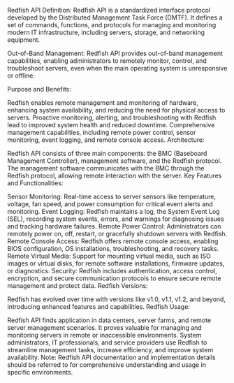 Redfish API
Definition:
Redfish API is a standardized interface protocol developed by the Distributed Management Task Force (DMTF). It defines a set of commands, functions, and protocols for managing and monitoring modern IT infrastructure, including servers, storage, and networking equipment.

Out-of-Band Management:
Redfish API provides out-of-band management capabilities, enabling administrators to remotely monitor, control, and troubleshoot servers, even when the main operating system is unresponsive or offline.

Purpose and Benefits:

Redfish enables remote management and monitoring of hardware, enhancing system availability, and reducing the need for physical access to servers.
Proactive monitoring, alerting, and troubleshooting with Redfish lead to improved system health and reduced downtime.
Comprehensive management capabilities, including remote power control, sensor monitoring, event logging, and remote console access.
Architecture:

Redfish API consists of three main components: the BMC (Baseboard Management Controller), management software, and the Redfish protocol.
The management software communicates with the BMC through the Redfish protocol, allowing remote interaction with the server.
Key Features and Functionalities:

Sensor Monitoring: Real-time access to server sensors like temperature, voltage, fan speed, and power consumption for critical event alerts and monitoring.
Event Logging: Redfish maintains a log, the System Event Log (SEL), recording system events, errors, and warnings for diagnosing issues and tracking hardware failures.
Remote Power Control: Administrators can remotely power on, off, restart, or gracefully shutdown servers with Redfish.
Remote Console Access: Redfish offers remote console access, enabling BIOS configuration, OS installations, troubleshooting, and recovery tasks.
Remote Virtual Media: Support for mounting virtual media, such as ISO images or virtual disks, for remote software installations, firmware updates, or diagnostics.
Security: Redfish includes authentication, access control, encryption, and secure communication protocols to ensure secure remote management and protect data.
Redfish Versions:

Redfish has evolved over time with versions like v1.0, v1.1, v1.2, and beyond, introducing enhanced features and capabilities.
Redfish Usage:

Redfish API finds application in data centers, server farms, and remote server management scenarios.
It proves valuable for managing and monitoring servers in remote or inaccessible environments.
System administrators, IT professionals, and service providers use Redfish to streamline management tasks, increase efficiency, and improve system availability.
Note: Redfish API documentation and implementation details should be referred to for comprehensive understanding and usage in specific environments.




